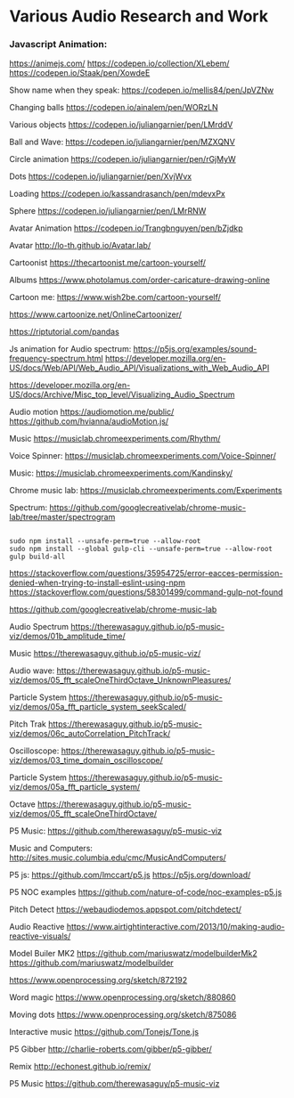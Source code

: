 # Various Audio Research and Work


### Javascript Animation:

<https://animejs.com/>
<https://codepen.io/collection/XLebem/> 
<https://codepen.io/Staak/pen/XowdeE​>

Show name when they speak: <https://codepen.io/mellis84/pen/JpVZNw​>

Changing balls <https://codepen.io/ainalem/pen/WORzLN>​

Various objects <https://codepen.io/juliangarnier/pen/LMrddV>​

Ball and Wave: <https://codepen.io/juliangarnier/pen/MZXQNV​>

Circle animation <https://codepen.io/juliangarnier/pen/rGjMyW​>

Dots <https://codepen.io/juliangarnier/pen/XvjWvx​>

Loading <https://codepen.io/kassandrasanch/pen/mdevxPx>​

Sphere <https://codepen.io/juliangarnier/pen/LMrRNW​>

Avatar Animation <https://codepen.io/Trangbnguyen/pen/bZjdkp​>

Avatar <http://lo-th.github.io/Avatar.lab/​>

Cartoonist <https://thecartoonist.me/cartoon-yourself/​>

Albums <https://www.photolamus.com/order-caricature-drawing-online​>

Cartoon me: <https://www.wish2be.com/cartoon-yourself/​>

​<https://www.cartoonize.net/OnlineCartoonizer/​>

​<https://riptutorial.com/pandas​>

Js animation for Audio spectrum: <https://p5js.org/examples/sound-frequency-spectrum.html> <https://developer.mozilla.org/en-US/docs/Web/API/Web_Audio_API/Visualizations_with_Web_Audio_API​>

​<https://developer.mozilla.org/en-US/docs/Archive/Misc_top_level/Visualizing_Audio_Spectrum​>

Audio motion <https://audiomotion.me/public/> <https://github.com/hvianna/audioMotion.js/​>

Music <https://musiclab.chromeexperiments.com/Rhythm/​>

Voice Spinner: <https://musiclab.chromeexperiments.com/Voice-Spinner/​>

Music: <https://musiclab.chromeexperiments.com/Kandinsky/​>

Chrome music lab: <https://musiclab.chromeexperiments.com/Experiments​>

Spectrum: 
<https://github.com/googlecreativelab/chrome-music-lab/tree/master/spectrogram> 

```

sudo npm install --unsafe-perm=true --allow-root
sudo npm install --global gulp-cli --unsafe-perm=true --allow-root
gulp build-all
```

​<https://stackoverflow.com/questions/35954725/error-eacces-permission-denied-when-trying-to-install-eslint-using-npm> 
<https://stackoverflow.com/questions/58301499/command-gulp-not-found​>

​<https://github.com/googlecreativelab/chrome-music-lab​>

Audio Spectrum <https://therewasaguy.github.io/p5-music-viz/demos/01b_amplitude_time/>​

Music <https://therewasaguy.github.io/p5-music-viz/​>

Audio wave: <https://therewasaguy.github.io/p5-music-viz/demos/05_fft_scaleOneThirdOctave_UnknownPleasures/​>

Particle System <https://therewasaguy.github.io/p5-music-viz/demos/05a_fft_particle_system_seekScaled/​>

Pitch Trak <https://therewasaguy.github.io/p5-music-viz/demos/06c_autoCorrelation_PitchTrack/​>

Oscilloscope: <https://therewasaguy.github.io/p5-music-viz/demos/03_time_domain_oscilloscope/​>

Particle System <https://therewasaguy.github.io/p5-music-viz/demos/05a_fft_particle_system/​>

Octave <https://therewasaguy.github.io/p5-music-viz/demos/05_fft_scaleOneThirdOctave/​>

P5 Music: <https://github.com/therewasaguy/p5-music-viz​>

Music and Computers: <http://sites.music.columbia.edu/cmc/MusicAndComputers/​>

P5 js: <https://github.com/lmccart/p5.js> <https://p5js.org/download/​>

P5 NOC examples <https://github.com/nature-of-code/noc-examples-p5.js​>

Pitch Detect <https://webaudiodemos.appspot.com/pitchdetect/​>

Audio Reactive <https://www.airtightinteractive.com/2013/10/making-audio-reactive-visuals/​>

Model Builer MK2 <https://github.com/mariuswatz/modelbuilderMk2> <https://github.com/mariuswatz/modelbuilder>​

​<https://www.openprocessing.org/sketch/872192>

Word magic <https://www.openprocessing.org/sketch/880860​>

Moving dots <https://www.openprocessing.org/sketch/875086​>

Interactive music <https://github.com/Tonejs/Tone.js​>

P5 Gibber <http://charlie-roberts.com/gibber/p5-gibber/​>

Remix <http://echonest.github.io/remix/​>

P5 Music <https://github.com/therewasaguy/p5-music-viz​>

